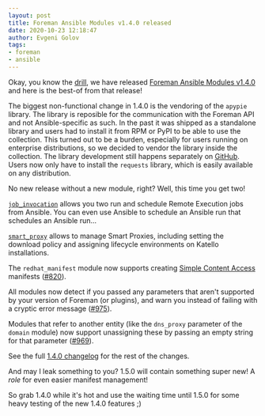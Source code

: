 ```yaml
---
layout: post
title: Foreman Ansible Modules v1.4.0 released
date: 2020-10-23 12:18:47
author: Evgeni Golov
tags:
- foreman
- ansible
---
```


Okay, you know the [drill](/2020/09/foreman-ansible-modules-v130-released.html), we have released [Foreman Ansible Modules v1.4.0](https://galaxy.ansible.com/theforeman/foreman) and here is the best-of from that release!

<!--more-->

The biggest non-functional change in 1.4.0 is the vendoring of the `apypie` library. The library is reposible for the communication with the Foreman API and not Ansible-specific as such. In the past it was shipped as a standalone library and users had to install it from RPM or PyPI to be able to use the collection. This turned out to be a burden, especially for users running on enterprise distributions, so we decided to vendor the library inside the collection. The library development still happens separately on [GitHub](https://github.com/Apipie/apypie). Users now only have to install the `requests` library, which is easily available on any distribution.

No new release without a new module, right? Well, this time you get two!

[`job_invocation`](https://theforeman.github.io/foreman-ansible-modules/v1.4.0/plugins/job_invocation_module.html) allows you two run and schedule Remote Execution jobs from Ansible. You can even use Ansible to schedule an Ansible run that schedules an Ansible run…

[`smart_proxy`](https://theforeman.github.io/foreman-ansible-modules/v1.4.0/plugins/smart_proxy_module.html) allows to manage Smart Proxies, including setting the download policy and assigning lifecycle environments on Katello installations.

The `redhat_manifest` module now supports creating [Simple Content Access](https://access.redhat.com/articles/simple-content-access) manifests ([#820](https://github.com/theforeman/foreman-ansible-modules/issues/820)).

All modules now detect if you passed any parameters that aren't supported by your version of Foreman (or plugins), and warn you instead of failing with a cryptic error message ([#975](https://github.com/theforeman/foreman-ansible-modules/issues/975)).

Modules that refer to another entity (like the `dns_proxy` parameter of the `domain` module) now support unassigning these by passing an empty string for that parameter ([#969](https://github.com/theforeman/foreman-ansible-modules/issues/969)).

See the full [1.4.0 changelog](https://theforeman.github.io/foreman-ansible-modules/v1.4.0/CHANGELOG.html) for the rest of the changes.

And may I leak something to you? 1.5.0 will contain something super new! A *role* for even easier manifest management!

So grab 1.4.0 while it's hot and use the waiting time until 1.5.0 for some heavy testing of the new 1.4.0 features ;)
